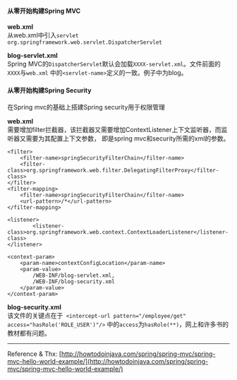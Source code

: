 #### 从零开始构建Spring MVC

__web.xml__  
从web.xml中引入`servlet org.springframework.web.servlet.DispatcherServlet`

__blog-servlet.xml__  
Spring MVC的`DispatcherServlet`默认会加载`XXXX-servlet.xml`。文件前面的`XXXX`与`web.xml`
中的`<servlet-name>`定义的一致。例子中为blog。


#### 从零开始构建Spring Security
在Spring mvc的基础上搭建Spring security用于权限管理

__web.xml__  
需要增加filter拦截器，该拦截器又需要增加ContextListener上下文监听器，而监听器又需要为其配置上下文参数，
即是spring mvc和security所需的xml的参数。
```
<filter>
    <filter-name>springSecurityFilterChain</filter-name>
    <filter-class>org.springframework.web.filter.DelegatingFilterProxy</filter-class>
</filter>
<filter-mapping>
    <filter-name>springSecurityFilterChain</filter-name>
    <url-pattern>/*</url-pattern>
</filter-mapping>
```
```
<listener>
        <listener-class>org.springframework.web.context.ContextLoaderListener</listener-class>
</listener>
```
```
<context-param>
    <param-name>contextConfigLocation</param-name>
    <param-value>
        /WEB-INF/blog-servlet.xml,
        /WEB-INF/blog-security.xml
    </param-value>
</context-param>
```
__blog-security.xml__  
该文件的关键点在于` <intercept-url pattern="/employee/get" access="hasRole('ROLE_USER')"/>`
中的`access`为`hasRole(**)`，网上和许多书的教材都有问题。


---

Reference & Thx: [http://howtodoinjava.com/spring/spring-mvc/spring-mvc-hello-world-example/](http://howtodoinjava.com/spring/spring-mvc/spring-mvc-hello-world-example/)

